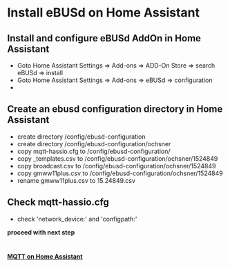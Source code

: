 # Install eBUSd on Home Assistant

## Install and configure eBUSd AddOn in Home Assistant
- Goto Home Assistant Settings => Add-ons => ADD-On Store => search eBUSd => install
- Goto Home Assistant Settings => Add-ons => eBUSd => configuration
- 
## Create an ebusd configuration directory in Home Assistant
- create directory /config/ebusd-configuration
- create directory /config/ebusd-configuration/ochsner
- copy mqtt-hassio.cfg to /config/ebusd-configuration/
- copy _templates.csv to /config/ebusd-configuration/ochsner/1524849
- copy broadcast.csv to /config/ebusd-configuration/ochsner/1524849
- copy gmww11plus.csv to /config/ebusd-configuration/ochsner/1524849
- rename gmww11plus.csv to 15.24849.csv
  
## Check mqtt-hassio.cfg 
- check 'network_device:' and 'configpath:'

**proceed with next step** 
#
**[MQTT on Home Assistant](mqtt.md)**
